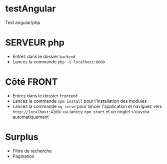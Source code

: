 # testAngular
Test angular/php

# SERVEUR php
- Entrez dans le dossier `backend`
- Lancez la commande `php -S localhost:8000`

# Côté FRONT
- Entrez dans le dossier `frontend`
- Lancez la commande `npm install` pour l'installation des modules
- Lancez la commande `ng serve` pour lancer l'application et naviguez vers `http://localhost:4200/`  ou lancez `npm start` et un onglet s'ouvrira automatiquement

# Surplus
- Filtre de recherche
- Pagination

